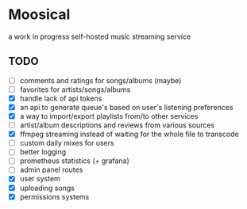 # Moosical
a work in progress self-hosted music streaming service

## TODO
- [ ] comments and ratings for songs/albums (maybe)
- [ ] favorites for artists/songs/albums
- [x] handle lack of api tokens
- [x] an api to generate queue's based on user's listening preferences
- [x] a way to import/export playlists from/to other services 
- [ ] artist/album descriptions and reviews from various sources
- [x] ffmpeg streaming instead of waiting for the whole file to transcode 
- [ ] custom daily mixes for users
- [ ] better logging
- [ ] prometheus statistics (+ grafana)
- [ ] admin panel routes 
- [x] user system
- [x] uploading songs
- [x] permissions systems   